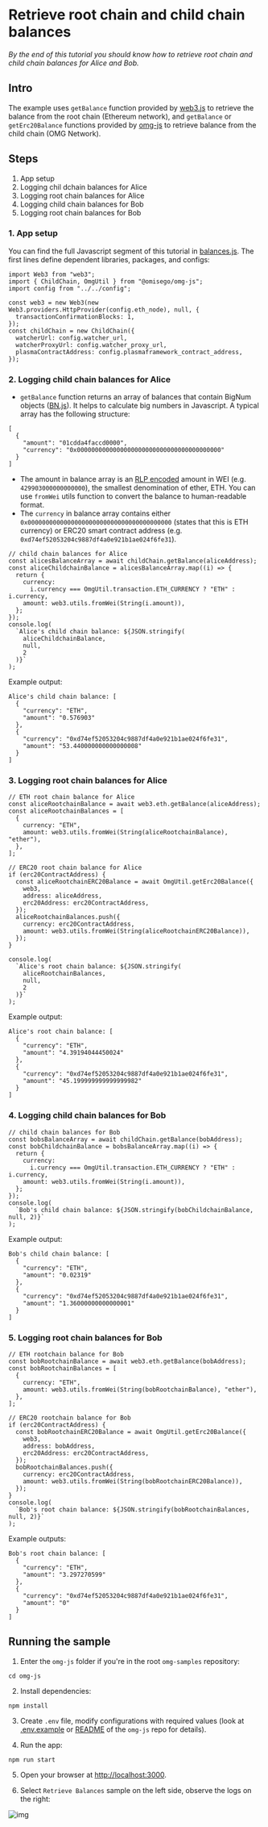 # Retrieve root chain and child chain balances

_By the end of this tutorial you should know how to retrieve root chain and child chain balances for Alice and Bob._

## Intro

The example uses `getBalance` function provided by [web3.js](https://github.com/ethereum/web3.js) to retrieve the balance from the root chain (Ethereum network), and `getBalance` or `getErc20Balance` functions provided by [omg-js](https://github.com/omisego/omg-js) to retrieve balance from the child chain (OMG Network).

## Steps

1. App setup
2. Logging chil dchain balances for Alice
3. Logging root chain balances for Alice
4. Logging child chain balances for Bob
5. Logging root chain balances for Bob

### 1. App setup

You can find the full Javascript segment of this tutorial in [balances.js](./balances.js). The first lines define dependent libraries, packages, and configs:

```
import Web3 from "web3";
import { ChildChain, OmgUtil } from "@omisego/omg-js";
import config from "../../config";

const web3 = new Web3(new Web3.providers.HttpProvider(config.eth_node), null, {
  transactionConfirmationBlocks: 1,
});
const childChain = new ChildChain({
  watcherUrl: config.watcher_url,
  watcherProxyUrl: config.watcher_proxy_url,
  plasmaContractAddress: config.plasmaframework_contract_address,
});
```

### 2. Logging child chain balances for Alice

- `getBalance` function returns an array of balances that contain BigNum objects ([BN.js](https://github.com/indutny/bn.js)). It helps to calculate big numbers in Javascript. A typical array has the following structure:

```
[
  {
    "amount": "01cdda4faccd0000",
    "currency": "0x0000000000000000000000000000000000000000"
  }
]
```

- The amount in balance array is an [RLP encoded](https://github.com/ethereum/wiki/wiki/RLP) amount in WEI (e.g. `429903000000000000`), the smallest denomination of ether, ETH. You can use `fromWei` utils function to convert the balance to human-readable format.
- The `currency` in balance array contains either `0x0000000000000000000000000000000000000000` (states that this is ETH currency) or ERC20 smart contract address (e.g. `0xd74ef52053204c9887df4a0e921b1ae024f6fe31`).

```
// child chain balances for Alice
const alicesBalanceArray = await childChain.getBalance(aliceAddress);
const aliceChildchainBalance = alicesBalanceArray.map((i) => {
  return {
    currency:
      i.currency === OmgUtil.transaction.ETH_CURRENCY ? "ETH" : i.currency,
    amount: web3.utils.fromWei(String(i.amount)),
  };
});
console.log(
  `Alice's child chain balance: ${JSON.stringify(
    aliceChildchainBalance,
    null,
    2
  )}`
);
```

Example output:

```
Alice's child chain balance: [
  {
    "currency": "ETH",
    "amount": "0.576903"
  },
  {
    "currency": "0xd74ef52053204c9887df4a0e921b1ae024f6fe31",
    "amount": "53.440000000000000008"
  }
]
```

### 3. Logging root chain balances for Alice

```
// ETH root chain balance for Alice
const aliceRootchainBalance = await web3.eth.getBalance(aliceAddress);
const aliceRootchainBalances = [
  {
    currency: "ETH",
    amount: web3.utils.fromWei(String(aliceRootchainBalance), "ether"),
  },
];

// ERC20 root chain balance for Alice
if (erc20ContractAddress) {
  const aliceRootchainERC20Balance = await OmgUtil.getErc20Balance({
    web3,
    address: aliceAddress,
    erc20Address: erc20ContractAddress,
  });
  aliceRootchainBalances.push({
    currency: erc20ContractAddress,
    amount: web3.utils.fromWei(String(aliceRootchainERC20Balance)),
  });
}

console.log(
  `Alice's root chain balance: ${JSON.stringify(
    aliceRootchainBalances,
    null,
    2
  )}`
);
```

Example output:

```
Alice's root chain balance: [
  {
    "currency": "ETH",
    "amount": "4.39194044450024"
  },
  {
    "currency": "0xd74ef52053204c9887df4a0e921b1ae024f6fe31",
    "amount": "45.199999999999999982"
  }
]
```

### 4. Logging child chain balances for Bob

```
// child chain balances for Bob
const bobsBalanceArray = await childChain.getBalance(bobAddress);
const bobChildchainBalance = bobsBalanceArray.map((i) => {
  return {
    currency:
      i.currency === OmgUtil.transaction.ETH_CURRENCY ? "ETH" : i.currency,
    amount: web3.utils.fromWei(String(i.amount)),
  };
});
console.log(
  `Bob's child chain balance: ${JSON.stringify(bobChildchainBalance, null, 2)}`
);
```

Example output:

```
Bob's child chain balance: [
  {
    "currency": "ETH",
    "amount": "0.02319"
  },
  {
    "currency": "0xd74ef52053204c9887df4a0e921b1ae024f6fe31",
    "amount": "1.36000000000000001"
  }
]
```

### 5. Logging root chain balances for Bob

```
// ETH rootchain balance for Bob
const bobRootchainBalance = await web3.eth.getBalance(bobAddress);
const bobRootchainBalances = [
  {
    currency: "ETH",
    amount: web3.utils.fromWei(String(bobRootchainBalance), "ether"),
  },
];

// ERC20 rootchain balance for Bob
if (erc20ContractAddress) {
  const bobRootchainERC20Balance = await OmgUtil.getErc20Balance({
    web3,
    address: bobAddress,
    erc20Address: erc20ContractAddress,
  });
  bobRootchainBalances.push({
    currency: erc20ContractAddress,
    amount: web3.utils.fromWei(String(bobRootchainERC20Balance)),
  });
}
console.log(
  `Bob's root chain balance: ${JSON.stringify(bobRootchainBalances, null, 2)}`
);

```

Example outputs:

```
Bob's root chain balance: [
  {
    "currency": "ETH",
    "amount": "3.297270599"
  },
  {
    "currency": "0xd74ef52053204c9887df4a0e921b1ae024f6fe31",
    "amount": "0"
  }
]
```

## Running the sample

1. Enter the `omg-js` folder if you're in the root `omg-samples` repository:

```
cd omg-js
```

2. Install dependencies:

```
npm install
```

3. Create `.env` file, modify configurations with required values (look at [.env.example](../../.env.example) or [README](../../README.md) of the `omg-js` repo for details).

4. Run the app:

```
npm run start
```

5. Open your browser at [http://localhost:3000](http://localhost:3000).

6. Select `Retrieve Balances` sample on the left side, observe the logs on the right:

![img](../assets/images/01.png)
